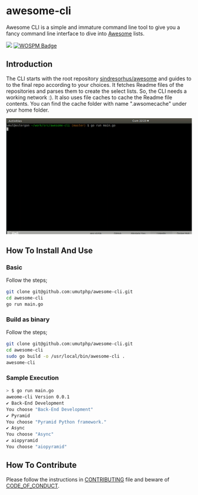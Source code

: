 # awesome-cli

Awesome CLI is a simple and immature command line tool to give you a fancy command line interface to dive into [Awesome](https://github.com/sindresorhus/awesome) lists.

![](https://github.com/umutphp/awesome-cli/workflows/build/badge.svg?branch=master) [![WOSPM Badge](https://app.wospm.info/badge/A42eGNpyGO)](https://app.wospm.info/project/A42eGNpyGO)

## Introduction

The CLI starts with the root repository [sindresorhus/awesome](https://github.com/sindresorhus/awesome) and guides to to the final repo according to your choices. It fetches Readme files of the repositories and parses them to create the select lists. So, the CLI needs a working network :). It also uses file caches to cache the Readme file contents. You can find the cache folder with name ".awsomecache" under your home folder.

![IMAGE ALT TEXT](./assets/images/awesome-cli.gif)

## How To Install And Use

### Basic

Follow the steps;

```bash
git clone git@github.com:umutphp/awesome-cli.git
cd awesome-cli
go run main.go
```

### Build as binary

Follow the steps;

```bash
git clone git@github.com:umutphp/awesome-cli.git
cd awesome-cli
sudo go build -o /usr/local/bin/awesome-cli .
awesome-cli
```

### Sample Execution

```bash
> $ go run main.go
aweome-cli Version 0.0.1
✔ Back-End Development
You choose "Back-End Development"
✔ Pyramid
You choose "Pyramid Python framework."
✔ Async
You choose "Async"
✔ aiopyramid
You choose "aiopyramid"
```

## How To Contribute
Please follow the instructions in [CONTRIBUTING](CONTRIBUTING.md) file and beware of [CODE_OF_CONDUCT](CODE_OF_CONDUCT).

